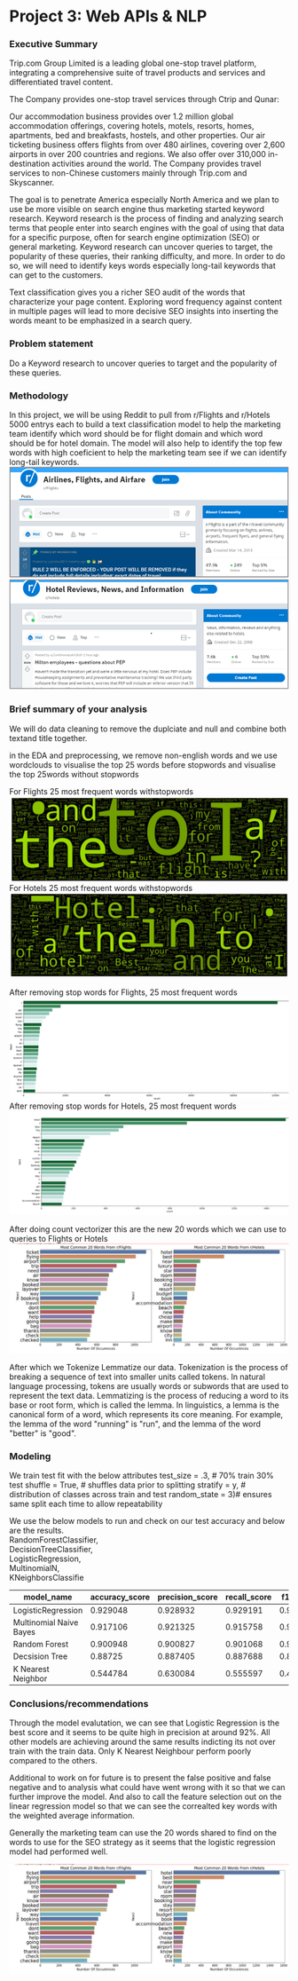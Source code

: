 # Project 3: Web APIs & NLP

### Executive Summary
Trip.com Group Limited is a leading global one-stop travel platform, integrating a comprehensive suite of travel products and services and differentiated travel content.

The Company provides one-stop travel services through Ctrip and Qunar:

Our accommodation business provides over 1.2 million global accommodation offerings, covering hotels, motels, resorts, homes, apartments, bed and breakfasts, hostels, and other properties.
Our air ticketing business offers flights from over 480 airlines, covering over 2,600 airports in over 200 countries and regions.
We also offer over 310,000 in-destination activities around the world.
The Company provides travel services to non-Chinese customers mainly through Trip.com and Skyscanner.

The goal is to penetrate America especially North America and we plan to use be more visible on search engine thus marketing started keyword research. Keyword research is the process of finding and analyzing search terms that people enter into search engines with the goal of using that data for a specific purpose, often for search engine optimization (SEO) or general marketing. Keyword research can uncover queries to target, the popularity of these queries, their ranking difficulty, and more. In order to do so, we will need to identify keys words especially long-tail keywords that can get to the customers. 

Text classification gives you a richer SEO audit of the words that characterize your page content. Exploring word frequency against content in multiple pages will lead to more decisive SEO insights into inserting the words meant to be emphasized in a search query.

### Problem statement
Do a Keyword research to uncover queries to target and the popularity of these queries.

### Methodology
In this project, we will be using Reddit to pull from r/Flights and r/Hotels 5000 entrys each to build a text classification model to help the marketing team identify which word should be for flight domain and which word should be for hotel domain. The model will also help to identify the top few words with high coeficient to help the marketing team see if we can identify long-tail keywords.
![r_flights](images/r_flights.png)
![r_hotels](images/r_hotel.png)


### Brief summary of your analysis
We will do data cleaning to remove the duplciate and null and combine both textand title together. 

in the EDA and preprocessing, we remove non-english words and we use wordclouds to visualise the top 25 words before stopwords and visualise the top 25words without stopwords

For Flights 25 most frequent words withstopwords
![flight withstopword](images/df_flight_top25.jpg)
For Hotels 25 most frequent words withstopwords
![hotel_withstopword](images/df_hotels_top25.jpg)

After removing stop words for Flights, 25 most frequent words
![flight withoutstopword](images/flightss.jpg)
After removing stop words for Hotels, 25 most frequent words
![hotel_withoutstopword](images/hotelss.jpg)


After doing count vectorizer this are the new 20 words which we can use to queries to Flights or Hotels 
![common20words](images/common20words.jpg)

After which we Tokenize Lemmatize our data. Tokenization is the process of breaking a sequence of text into smaller units called tokens. In natural language processing, tokens are usually words or subwords that are used to represent the text data. Lemmatizing is the process of reducing a word to its base or root form, which is called the lemma. In linguistics, a lemma is the canonical form of a word, which represents its core meaning. For example, the lemma of the word "running" is "run", and the lemma of the word "better" is "good".

### Modeling
We train test fit with the below attributes
test_size = .3,  # 70% train 30% test
shuffle = True, # shuffles data prior to splitting
stratify = y, # distribution of classes across train and test
random_state = 3)# ensures same split each time to allow repeatability

We use the below  models to run and check on our test accuracy and below are the results.   
RandomForestClassifier,  
DecisionTreeClassifier,  
LogisticRegression,  
MultinomialN,  
KNeighborsClassifie

|model_name| accuracy_score| precision_score |recall_score| f1_score|
|---|---|---|---|---|
|LogisticRegression |      0.929048   |     0.928932 |    0.929191   |0.929016  |
|Multinomial Naive Bayes  |     0.917106   |     0.921325  |   0.915758   |0.916657 
| Random Forest   |    0.900948    |    0.900827  |   0.901068   |0.900903|
|  Decsision Tree  |      0.88725   |     0.887405  |   0.887688 |  0.887239 
| K Nearest Neighbor  |     0.544784   |     0.630084  |   0.555597   |0.475151




### Conclusions/recommendations

Through the model evalutation, we can see that Logistic Regression is the best score and it seems to be quite high in precision at around 92%. All other models are achieving around the same results indicting its not over train with the train data. Only K Nearest Neighbour perform poorly compared to the others. 

Additional to work on for future is to present the false positive and false negative and to analysis what could have went wrong with it so that we can further improve the model. And also to call the feature selection out on the linear regression model so that we can see the correalted key words with the weighted average information. 

Generally the marketing team can use the 20 words shared to find on the words to use for the SEO strategy as it seems that the logistic regression model had performed well. 

![common20words](images/common20words.jpg)